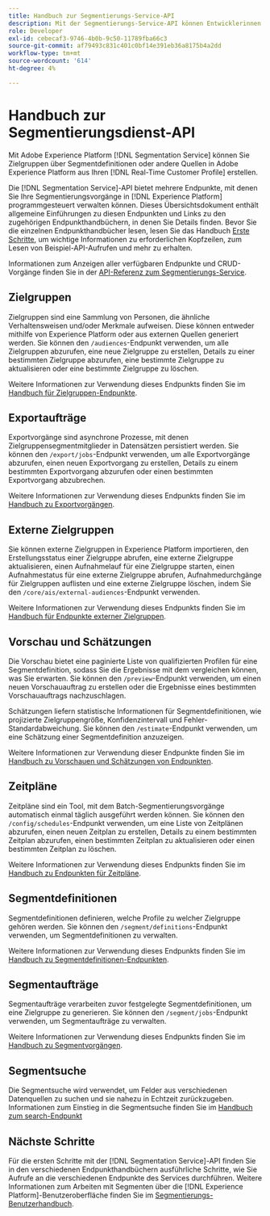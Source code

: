 ```yaml
---
title: Handbuch zur Segmentierungs-Service-API
description: Mit der Segmentierungs-Service-API können Entwicklerinnen und Entwickler Segmentierungsvorgänge in Adobe Experience Platform programmgesteuert verwalten. In diesem Handbuch erfahren Sie, wie Sie wichtige Vorgänge mit der API durchführen.
role: Developer
exl-id: cebecaf3-9746-4b0b-9c50-11789fba66c3
source-git-commit: af79493c831c401c0bf14e391eb36a8175b4a2dd
workflow-type: tm+mt
source-wordcount: '614'
ht-degree: 4%

---
```


# Handbuch zur Segmentierungsdienst-API

Mit Adobe Experience Platform [!DNL Segmentation Service] können Sie Zielgruppen über Segmentdefinitionen oder andere Quellen in Adobe Experience Platform aus Ihren [!DNL Real-Time Customer Profile] erstellen.

Die [!DNL Segmentation Service]-API bietet mehrere Endpunkte, mit denen Sie Ihre Segmentierungsvorgänge in [!DNL Experience Platform] programmgesteuert verwalten können. Dieses Übersichtsdokument enthält allgemeine Einführungen zu diesen Endpunkten und Links zu den zugehörigen Endpunkthandbüchern, in denen Sie Details finden. Bevor Sie die einzelnen Endpunkthandbücher lesen, lesen Sie das Handbuch [Erste Schritte](./getting-started.md), um wichtige Informationen zu erforderlichen Kopfzeilen, zum Lesen von Beispiel-API-Aufrufen und mehr zu erhalten.

Informationen zum Anzeigen aller verfügbaren Endpunkte und CRUD-Vorgänge finden Sie in der [API-Referenz zum Segmentierungs-Service](https://www.adobe.io/experience-platform-apis/references/segmentation/).

## Zielgruppen

Zielgruppen sind eine Sammlung von Personen, die ähnliche Verhaltensweisen und/oder Merkmale aufweisen. Diese können entweder mithilfe von Experience Platform oder aus externen Quellen generiert werden. Sie können den `/audiences`-Endpunkt verwenden, um alle Zielgruppen abzurufen, eine neue Zielgruppe zu erstellen, Details zu einer bestimmten Zielgruppe abzurufen, eine bestimmte Zielgruppe zu aktualisieren oder eine bestimmte Zielgruppe zu löschen.

Weitere Informationen zur Verwendung dieses Endpunkts finden Sie im [Handbuch für Zielgruppen-Endpunkte](./audiences.md).

## Exportaufträge

Exportvorgänge sind asynchrone Prozesse, mit denen Zielgruppensegmentmitglieder in Datensätzen persistiert werden. Sie können den `/export/jobs`-Endpunkt verwenden, um alle Exportvorgänge abzurufen, einen neuen Exportvorgang zu erstellen, Details zu einem bestimmten Exportvorgang abzurufen oder einen bestimmten Exportvorgang abzubrechen.

Weitere Informationen zur Verwendung dieses Endpunkts finden Sie im [Handbuch zu Exportvorgängen](./export-jobs.md).

## Externe Zielgruppen

Sie können externe Zielgruppen in Experience Platform importieren, den Erstellungsstatus einer Zielgruppe abrufen, eine externe Zielgruppe aktualisieren, einen Aufnahmelauf für eine Zielgruppe starten, einen Aufnahmestatus für eine externe Zielgruppe abrufen, Aufnahmedurchgänge für Zielgruppen auflisten und eine externe Zielgruppe löschen, indem Sie den `/core/ais/external-audiences`-Endpunkt verwenden.

Weitere Informationen zur Verwendung dieses Endpunkts finden Sie im [Handbuch für Endpunkte externer Zielgruppen](./external-audiences.md).

## Vorschau und Schätzungen

Die Vorschau bietet eine paginierte Liste von qualifizierten Profilen für eine Segmentdefinition, sodass Sie die Ergebnisse mit dem vergleichen können, was Sie erwarten. Sie können den `/preview`-Endpunkt verwenden, um einen neuen Vorschauauftrag zu erstellen oder die Ergebnisse eines bestimmten Vorschauauftrags nachzuschlagen.

Schätzungen liefern statistische Informationen für Segmentdefinitionen, wie projizierte Zielgruppengröße, Konfidenzintervall und Fehler-Standardabweichung. Sie können den `/estimate`-Endpunkt verwenden, um eine Schätzung einer Segmentdefinition anzuzeigen.

Weitere Informationen zur Verwendung dieser Endpunkte finden Sie im [Handbuch zu Vorschauen und Schätzungen von Endpunkten](./previews-and-estimates.md).

## Zeitpläne

Zeitpläne sind ein Tool, mit dem Batch-Segmentierungsvorgänge automatisch einmal täglich ausgeführt werden können. Sie können den `/config/schedules`-Endpunkt verwenden, um eine Liste von Zeitplänen abzurufen, einen neuen Zeitplan zu erstellen, Details zu einem bestimmten Zeitplan abzurufen, einen bestimmten Zeitplan zu aktualisieren oder einen bestimmten Zeitplan zu löschen.

Weitere Informationen zur Verwendung dieses Endpunkts finden Sie im [Handbuch zu Endpunkten für Zeitpläne](./schedules.md).

## Segmentdefinitionen

Segmentdefinitionen definieren, welche Profile zu welcher Zielgruppe gehören werden. Sie können den `/segment/definitions`-Endpunkt verwenden, um Segmentdefinitionen zu verwalten.

Weitere Informationen zur Verwendung dieses Endpunkts finden Sie im [Handbuch zu Segmentdefinitionen-Endpunkten](./segment-definitions.md).

## Segmentaufträge

Segmentaufträge verarbeiten zuvor festgelegte Segmentdefinitionen, um eine Zielgruppe zu generieren. Sie können den `/segment/jobs`-Endpunkt verwenden, um Segmentaufträge zu verwalten.

Weitere Informationen zur Verwendung dieses Endpunkts finden Sie im [Handbuch zu Segmentvorgängen](./segment-jobs.md).

## Segmentsuche

Die Segmentsuche wird verwendet, um Felder aus verschiedenen Datenquellen zu suchen und sie nahezu in Echtzeit zurückzugeben. Informationen zum Einstieg in die Segmentsuche finden Sie im [Handbuch zum search-Endpunkt](segment-search.md)

## Nächste Schritte

Für die ersten Schritte mit der [!DNL Segmentation Service]-API finden Sie in den verschiedenen Endpunkthandbüchern ausführliche Schritte, wie Sie Aufrufe an die verschiedenen Endpunkte des Services durchführen. Weitere Informationen zum Arbeiten mit Segmenten über die [!DNL Experience Platform]-Benutzeroberfläche finden Sie im [Segmentierungs-Benutzerhandbuch](../ui/overview.md).
